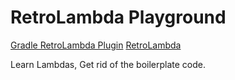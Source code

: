 # RetroLambda Playground

[Gradle RetroLambda Plugin](https://github.com/evant/gradle-retrolambda)
[RetroLambda](https://github.com/orfjackal/retrolambda)

Learn Lambdas, Get rid of the boilerplate code.
